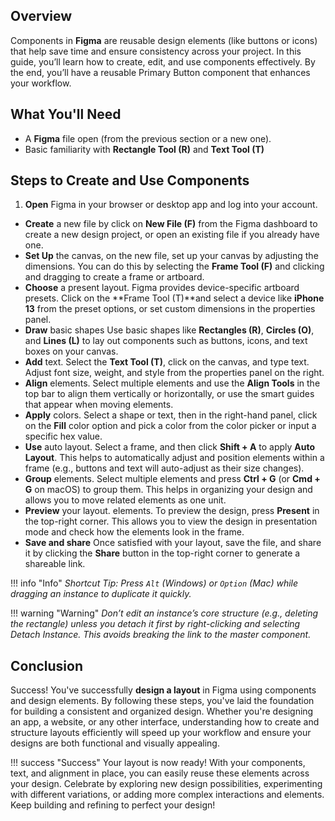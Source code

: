
## Overview
Components in **Figma** are reusable design elements (like buttons or icons) that help save time and ensure consistency across your project. In this guide, you’ll learn how to create, edit, and use components effectively. By the end, you’ll have a reusable Primary Button component that enhances your workflow.

## What You'll Need

* A **Figma** file open (from the previous section or a new one).
* Basic familiarity with **Rectangle Tool (R)** and **Text Tool (T)**

## Steps to Create and Use Components

1. **Open** Figma in your browser or desktop app and log into your account.
* **Create** a new file by click on **New File (F)** from the Figma dashboard to create a new design project, or open an existing file if you already have one.
* **Set Up** the canvas, on the new file, set up your canvas by adjusting the dimensions. You can do this by selecting the **Frame Tool (F)** and clicking and dragging to create a frame or artboard.
* **Choose** a present layout. Figma provides device-specific artboard presets. Click on the **Frame Tool (T)**and select a device like **iPhone 13** from the preset options, or set custom dimensions in the properties panel.
* **Draw** basic shapes Use basic shapes like **Rectangles (R)**, **Circles (O)**, and **Lines (L)** to lay out components such as buttons, icons, and text boxes on your canvas.
* **Add** text. Select the **Text Tool (T)**, click on the canvas, and type text. Adjust font size, weight, and style from the properties panel on the right.
* **Align** elements. Select multiple elements and use the **Align Tools** in the top bar to align them vertically or horizontally, or use the smart guides that appear when moving elements.
* **Apply** colors. Select a shape or text, then in the right-hand panel, click on the **Fill** color option and pick a color from the color picker or input a specific hex value.
* **Use** auto layout. Select a frame, and then click **Shift + A** to apply **Auto Layout**. This helps to automatically adjust and position elements within a frame (e.g., buttons and text will auto-adjust as their size changes).
* **Group** elements. Select multiple elements and press **Ctrl + G** (or **Cmd + G** on macOS) to group them. This helps in organizing your design and allows you to move related elements as one unit.
* **Preview** your layout. elements. To preview the design, press **Present** in the top-right corner. This allows you to view the design in presentation mode and check how the elements look in the frame.
* **Save and share** Once satisfied with your layout, save the file, and share it by clicking the **Share** button in the top-right corner to generate a shareable link.

!!! info "Info"
    *Shortcut Tip: Press `Alt` (Windows) or `Option` (Mac) while dragging an instance to duplicate it quickly.*

!!! warning "Warning"
    *Don’t edit an instance’s core structure (e.g., deleting the rectangle) unless you detach it first by right-clicking and selecting Detach Instance. This avoids breaking the link to the master component.* 

## Conclusion

Success! You've successfully **design a layout** in Figma using components and design elements. By following these steps, you've laid the foundation for building a consistent and organized design. Whether you're designing an app, a website, or any other interface, understanding how to create and structure layouts efficiently will speed up your workflow and ensure your designs are both functional and visually appealing.

!!! success "Success"
    Your layout is now ready! With your components, text, and alignment in place, you can easily reuse these elements across your design. Celebrate by exploring new design possibilities, experimenting with different variations, or adding more complex interactions and elements. Keep building and refining to perfect your design!
